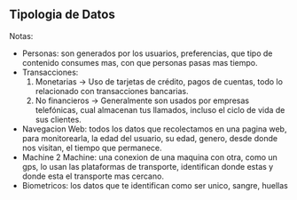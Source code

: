 ## Tipologia de Datos
Notas: 
- Personas: son generados por los usuarios, preferencias, que tipo de contenido consumes mas, con que personas pasas mas tiempo.
- Transacciones: 
  1. Monetarias → Uso de tarjetas de crédito, pagos de cuentas, todo lo relacionado con transacciones bancarias.
  2. No financieros → Generalmente son usados por empresas telefónicas, cual almacenan tus llamados, incluso el ciclo de vida de sus clientes.
- Navegacion Web: todos los datos que recolectamos en una pagina web, para monitorearla, la edad del usuario, su edad, genero, desde donde nos visitan, el tiempo que permanece.
- Machine 2 Machine: una conexion de una maquina con otra, como un gps, lo usan las plataformas de transporte, identifican donde estas y donde esta el transporte mas cercano.
- Biometricos: los datos que te identifican como ser unico, sangre, huellas